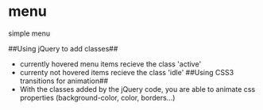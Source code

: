 menu
====

simple menu

##Using jQuery to add classes##
- currently hovered menu items recieve the class 'active'
- currenty not hovered items recieve the class 'idle'
##Using CSS3 transitions for animation##
- With the classes added by the jQuery code, you are able to animate css properties (background-color, color, borders...)